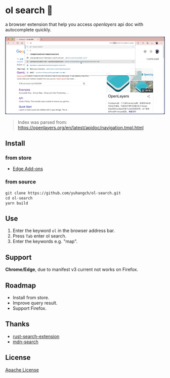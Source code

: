 # ol search 🚧

a browser extension that help you access *openlayers* api doc with autocomplete quickly.

![demo](assets/demo.gif)

> Index was parsed from: https://openlayers.org/en/latest/apidoc/navigation.tmpl.html
 
## Install
### from store
- [Edge Add-ons](https://microsoftedge.microsoft.com/addons/search/ol%20search)
### from source
```shell
git clone https://github.com/yuhangch/ol-search.git
cd ol-search 
yarn build
```
## Use
1. Enter the keyword `ol` in the browser address bar.
2. Press `Tab` enter ol search.
3. Enter the keywords e.g. "map".

## Support 
**Chrome/Edge**, due to manifest v3 current not works on Firefox.

## Roadmap
- Install from store.
- Improve query result.
- Support Firefox.

## Thanks
- [rust-search-extension](https://github.com/huhu/rust-search-extension)
- [mdn-search](https://github.com/hanguokai/mdn-search)

## License
[Apache License](LICENCE)
